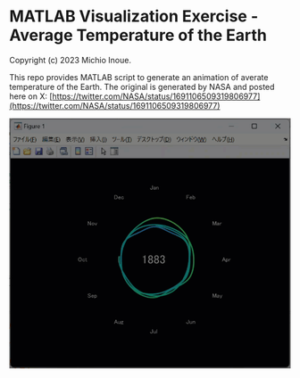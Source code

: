 # MATLAB Visualization Exercise - Average Temperature of the Earth
Copyright (c) 2023 Michio Inoue.

This repo provides MATLAB script to generate an animation of averate temperature of the Earth.
The original is generated by NASA and posted here on X: [https://twitter.com/NASA/status/1691106509319806977](https://twitter.com/NASA/status/1691106509319806977)

![sample.gif](sample.gif)